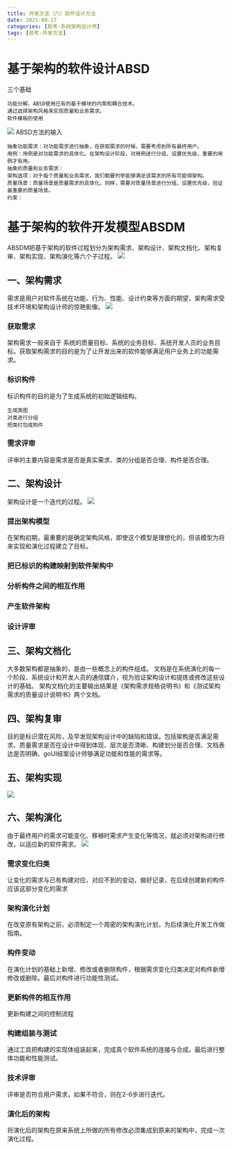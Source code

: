 ```yaml
---
title: 开发方法（六）软件设计方法
date: 2021-09-17
categories: [软考-系统架构设计师]
tags: [软考-开发方法]
---
```


# 基于架构的软件设计ABSD
三个基础
```
功能分解，ABSD使用已有的基于模块的内聚和耦合技术。
通过选择架构风格来实现质量和业务需求。
软件模板的使用
```
![](/images/ruankao/3-5.png)
ABSD方法的输入
```
抽象功能需求：对功能需求进行抽象，在获取需求的时候，需要考虑到所有最终用户。
用例：用例是对功能需求的具体化。在架构设计阶段，对用例进行分组，设置优先级，重要的用例才有用。
抽象的质量和业务需求：
架构选项：对于每个质量和业务需求，我们都要列举能够满足该需求的所有可能得架构。
质量场景：质量场景是质量需求的具体化。同样，需要对质量场景进行分组、设置优先级，验证最重要的质量场景。
约束：
```

# 基于架构的软件开发模型ABSDM
ABSDM把基于架构的软件过程划分为架构需求、架构设计、架构文档化、架构复审、架构实现、架构演化等六个子过程。
![](/images/ruankao/3-6.png)

## 一、架构需求
需求是用户对软件系统在功能、行为、性能、设计约束等方面的期望，架构需求受技术环境和架构设计师的惊艳影像。
![](/images/ruankao/3-7.png)
### 获取需求
架构需求一般来自于 系统的质量目标、系统的业务目标、系统开发人员的业务目标。获取架构需求的目的是为了让开发出来的软件能够满足用户业务上的功能需求。
### 标识构件
标识构件的目的是为了生成系统的初始逻辑结构。
```
生成类图
对类进行分组
把类打包成构件
```
### 需求评审
评审的主要内容是需求是否是真实需求、类的分组是否合理、构件是否合理。

## 二、架构设计
架构设计是一个迭代的过程。
![](/images/ruankao/3-8.png)
### 提出架构模型
在架构初期，最重要的是确定架构风格，即使这个模型是理想化的，但该模型为将来实现和演化过程建立了目标。
### 把已标识的构建映射到软件架构中

### 分析构件之间的相互作用

### 产生软件架构

### 设计评审

## 三、架构文档化
大多数架构都是抽象的，是由一些概念上的构件组成。
文档是在系统演化的每一个阶段、系统设计和开发人员的通信媒介，视为验证架构设计和提炼或修改这些设计的基础。
架构文档化的主要输出结果是《架构需求规格说明书》和《测试架构需求的质量设计说明书》两个文档。

## 四、架构复审
目的是标识潜在风险，及早发现架构设计中的缺陷和错误。包括架构是否满足需求、质量需求是否在设计中得到体现、层次是否清晰、构建划分是否合理、文档表达是否明确、goUI结案设计师够满足功能和性能的需求等。

## 五、架构实现
![](/images/ruankao/3-9.png)

## 六、架构演化
由于最终用户的需求可能变化、移植时需求产生变化等情况，就必须对架构进行修改，以适应新的软件需求。
![](/images/ruankao/3-10.png)
### 需求变化归类
让变化的需求与已有构建对应，对应不到的变动，做好记录，在后续创建新的构件应该这部分变化的需求
### 架构演化计划
在改变原有架构之前，必须制定一个周密的架构演化计划，为后续演化开发工作做指南。
### 构件变动
在演化计划的基础上新增、修改或者删除构件，根据需求变化归类决定对构件新增修改或删除。最后对构件进行功能性测试。
### 更新构件的相互作用
更新构建之间的控制流程
### 构建组装与测试
通过工具把构建的实现体组装起来，完成真个软件系统的连接与合成。最后进行整体功能和性能测试。
### 技术评审
评审是否符合用户需求，如果不符合，则在2-6步进行迭代。
### 演化后的架构
将演化后的架构在原来系统上所做的所有修改必须集成到原来的架构中，完成一次演化过程。